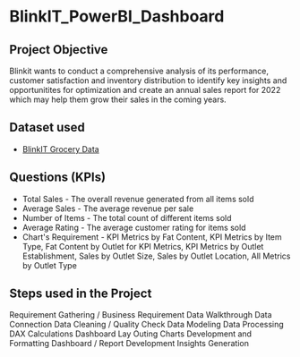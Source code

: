 # BlinkIT_PowerBI_Dashboard
## Project Objective
Blinkit wants to conduct a comprehensive analysis of its performance, customer satisfaction and inventory distribution to identify key insights and opportunitites for optimization and create an annual sales report for 2022 which may help them grow their sales in the coming years.

## Dataset used
- <a href="https://github.com/Debanshu111/Blinkit_PowerBi_Dashboard/blob/main/BlinkIT%20Grocery%20Data.xlsx">BlinkIT Grocery Data</a>

## Questions (KPIs)
- Total Sales - The overall revenue generated from all items sold
- Average Sales - The average revenue per sale
- Number of Items - The total count of different items sold
- Average Rating - The average customer rating for items sold
- Chart's Requirement - KPI Metrics by Fat Content, KPI Metrics by Item Type, Fat Content by Outlet for KPI Metrics, KPI Metrics by Outlet Establishment, Sales by Outlet Size, Sales by Outlet Location, All Metrics by Outlet Type

## Steps used in the Project
Requirement Gathering / Business Requirement
Data Walkthrough
Data Connection
Data Cleaning / Quality Check
Data Modeling
Data Processing
DAX Calculations
Dashboard Lay Outing
Charts Development and Formatting
Dashboard / Report Development
Insights Generation

